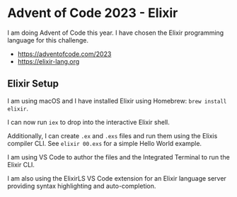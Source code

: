 # Advent of Code 2023 - Elixir

I am doing Advent of Code this year.
I have chosen the Elixir programming language for this challenge.

- https://adventofcode.com/2023
- https://elixir-lang.org

## Elixir Setup

I am using macOS and I have installed Elixir using Homebrew:
`brew install elixir`.

I can now run `iex` to drop into the interactive Elixir shell.

Additionally, I can create `.ex` and `.exs` files and run them using the Elixis
compiler CLI. See `elixir 00.exs` for a simple Hello World example.

I am using VS Code to author the files and the Integrated Terminal to run the
Elixir CLI.

I am also using the ElixirLS VS Code extension for an Elixir language server
providing syntax highlighting and auto-completion.
